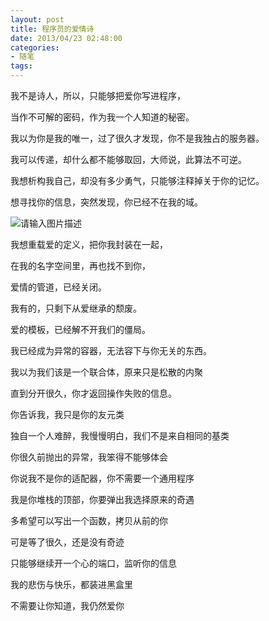 ```yaml
---
layout: post
title: 程序员的爱情诗
date: 2013/04/23 02:48:00
categories: 
- 随笔
tags: 
---
```


我不是诗人，所以，只能够把爱你写进程序，

当作不可解的密码，作为我一个人知道的秘密。

我以为你是我的唯一，过了很久才发现，你不是我独占的服务器。

我可以传递，却什么都不能够取回，大师说，此算法不可逆。

我想析构我自己，却没有多少勇气，只能够注释掉关于你的记忆。

想寻找你的信息，突然发现，你已经不在我的域。

![请输入图片描述][1]

我想重载爱的定义，把你我封装在一起，

在我的名字空间里，再也找不到你，

爱情的管道，已经关闭。

我有的，只剩下从爱继承的颓废。

爱的模板，已经解不开我们的僵局。

我已经成为异常的容器，无法容下与你无关的东西。

我以为我们该是一个联合体，原来只是松散的内聚

直到分开很久，你才返回操作失败的信息。

你告诉我，我只是你的友元类

独自一个人难醉，我慢慢明白，我们不是来自相同的基类

你很久前抛出的异常，我笨得不能够体会

你说我不是你的适配器，你不需要一个通用程序

我是你堆栈的顶部，你要弹出我选择原来的奇遇

多希望可以写出一个函数，拷贝从前的你

可是等了很久，还是没有奇迹

只能够继续开一个心的端口，监听你的信息

我的悲伤与快乐，都装进黑盒里

不需要让你知道，我仍然爱你

 [1]: http://ww4.sinaimg.cn/large/006tNc79gw1f5105e234cj30810b674q
